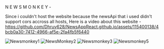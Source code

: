 N E W S   M O N K E Y -

Since i couldn't host the website because the newsApi that i used didn't support cors accross all hosts, 
Here is a video about this website - 
https://github.com/Dhruv628/NewsAppReact.github.io/assets/115400138/4bcb0a30-7412-4966-af5e-2fa4fb5f6440

![Newsmonkey1](https://github.com/Dhruv628/NewsAppReact.github.io/assets/115400138/7455c9ff-87cc-4865-9e46-54f9890b4710)
![NewsMonkey2](https://github.com/Dhruv628/NewsAppReact.github.io/assets/115400138/d9040688-5588-41a9-a9d1-5170a008da8f)
![Newsmonkey3](https://github.com/Dhruv628/NewsAppReact.github.io/assets/115400138/39bf2e48-e3b6-4dc1-8b8e-02547b7d4fd3)
![Newsmonkey5](https://github.com/Dhruv628/NewsAppReact.github.io/assets/115400138/c00e7a7b-ee3e-4820-aecc-9b869bc5527b)

